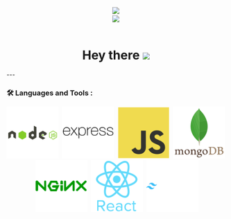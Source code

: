 <div id="header" align="center">
  <img src="https://media.giphy.com/media/ule4vhcY1xEKQ/giphy.gif" width="400"/>
  </div>
  <div id="codewars" align="center">
  <img src="https://www.codewars.com/users/HeikkeB/badges/large" alt""/>
  </div>
  <div id="hello" align="center">
  <img src="https://komarev.com/ghpvc/?username=HeikkeB&style=flat-square&color=green" alt=""/>
  <h1>
  Hey there
  <img src="https://media.giphy.com/media/hvRJCLFzcasrR4ia7z/giphy.gif" width="30px"/>
</h1>
</div>
---

### :hammer_and_wrench: Languages and Tools :

<div align="center">
  <img src="https://github.com/devicons/devicon/blob/master/icons/nodejs/nodejs-original-wordmark.svg" title="NodeJS" alt="NodeJS" width="120" height="120"/>&nbsp;
   <img src="https://github.com/devicons/devicon/blob/master/icons/express/express-original-wordmark.svg" title="Express" alt="Express" width="120" height="120"/>&nbsp;
  <img src="https://github.com/devicons/devicon/blob/master/icons/javascript/javascript-original.svg" title="JS" alt="JS" width="120" height="120"/>&nbsp;
  <img src="https://github.com/devicons/devicon/blob/master/icons/mongodb/mongodb-original-wordmark.svg" title="mongodb" alt="mongodb" width="120" height="120"/>&nbsp;
  <img src="https://github.com/devicons/devicon/blob/master/icons/nginx/nginx-original.svg" title="nginx" alt="nginx" width="120" height="120"/>&nbsp;
  <img src="https://github.com/devicons/devicon/blob/master/icons/react/react-original-wordmark.svg" title="react" alt="react" width="120" height="120"/>&nbsp;
  <img src="https://github.com/devicons/devicon/blob/master/icons/tailwindcss/tailwindcss-original-wordmark.svg" title="react" alt="react" width="120" height="120"/>&nbsp;
  </div>
<!--
**HeikkeB/HeikkeB** is a ✨ _special_ ✨ repository because its `README.md` (this file) appears on your GitHub profile.

Here are some ideas to get you started:

- 🔭 I’m currently working on ...
- 🌱 I’m currently learning ...
- 👯 I’m looking to collaborate on ...
- 🤔 I’m looking for help with ...
- 💬 Ask me about ...
- 📫 How to reach me: ...
- 😄 Pronouns: ...
- ⚡ Fun fact: ...
-->

